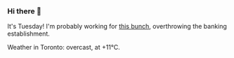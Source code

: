 ### Hi there :wave:

It's Tuesday! I'm probably working for [this bunch](https://github.com/kohofinancial), overthrowing the banking establishment.

Weather in Toronto: overcast, at +11°C.
